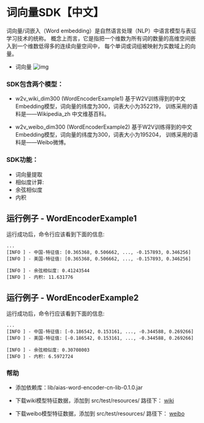 # 词向量SDK【中文】
词向量/词嵌入（Word embedding）是自然语言处理（NLP）中语言模型与表征学习技术的统称。
概念上而言，它是指把一个维数为所有词的数量的高维空间嵌入到一个维数低得多的连续向量空间中，
每个单词或词组被映射为实数域上的向量。


- 词向量
![img](https://djl-model.oss-cn-hongkong.aliyuncs.com/AIAS/nlp_sdks/word_vector.jpeg)


### SDK包含两个模型：
-  w2v_wiki_dim300 (WordEncoderExample1)
   基于W2V训练得到的中文Embedding模型，词向量的纬度为300，词表大小为352219，
   训练采用的语料是——Wikipedia_zh 中文维基百科。
  
-  w2v_weibo_dim300 (WordEncoderExample2)
   基于W2V训练得到的中文Embedding模型，词向量的纬度为300，词表大小为195204，
   训练采用的语料是——Weibo微博。

### SDK功能：
- 词向量提取
- 相似度计算:
-   余弦相似度
-   内积
 
## 运行例子 - WordEncoderExample1
运行成功后，命令行应该看到下面的信息:
```text
...
[INFO ] - 中国-特征值: [0.365368, 0.506662, ..., -0.157893, 0.346256]
[INFO ] - 美国-特征值: [0.365368, 0.506662, ..., -0.157893, 0.346256]

[INFO ] - 余弦相似度: 0.41243544
[INFO ] - 内积: 11.631776
```
## 运行例子 - WordEncoderExample2
运行成功后，命令行应该看到下面的信息:
```text
...
[INFO ] - 中国-特征值: [-0.186542, 0.153161, ..., -0.344588, 0.269266]
[INFO ] - 美国-特征值: [-0.186542, 0.153161, ..., -0.344588, 0.269266]

[INFO ] - 余弦相似度: 0.30708003
[INFO ] - 内积: 6.5972724
```

### 帮助 
-  添加依赖库：lib/aias-word-encoder-cn-lib-0.1.0.jar
-  下载wiki模型特征数据，添加到 src/test/resources/ 路径下：
[wiki](https://djl-model.oss-cn-hongkong.aliyuncs.com/models/nlp_models/w2v_wiki_dim300.npy) 

-  下载weibo模型特征数据，添加到 src/test/resources/ 路径下：
[weibo](https://djl-model.oss-cn-hongkong.aliyuncs.com/models/nlp_models/w2v_weibo_dim300.npy) 

